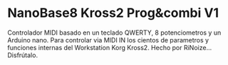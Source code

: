 # NanoBase8 Kross2 Prog&combi V1
Controlador MIDI basado en un teclado QWERTY, 8 potenciometros y un Arduino nano.
Para controlar via MIDI IN los cientos de parametros y funciones internas 
del Workstation Korg Kross2.
Hecho por RiNoize...
Disfrútalo.
